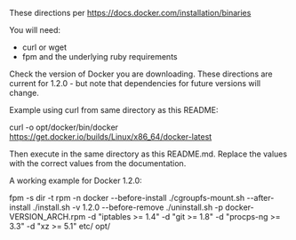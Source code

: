 These directions per https://docs.docker.com/installation/binaries

You will need:
* curl or wget
* fpm and the underlying ruby requirements

Check the version of Docker you are downloading. These directions are current for 1.2.0 - but note that dependencies for future versions will change.

Example using curl from same directory as this README:

curl -o opt/docker/bin/docker https://get.docker.io/builds/Linux/x86_64/docker-latest

Then execute in the same directory as this README.md. Replace the values with the correct values from the documentation.

A working example for Docker 1.2.0:

fpm -s dir -t rpm -n docker --before-install ./cgroupfs-mount.sh --after-install ./install.sh -v 1.2.0 --before-remove ./uninstall.sh -p docker-VERSION_ARCH.rpm -d "iptables >= 1.4" -d "git >= 1.8" -d "procps-ng >= 3.3" -d "xz >= 5.1" etc/ opt/
